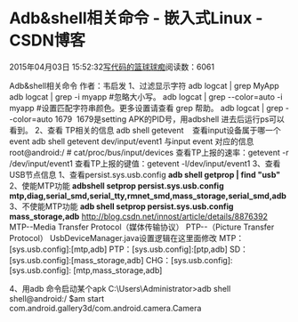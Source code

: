 
# Adb&shell相关命令 - 嵌入式Linux - CSDN博客

2015年04月03日 15:52:32[写代码的篮球球痴](https://me.csdn.net/weiqifa0)阅读数：6061


Adb&shell相关命令
作者：韦启发
1、过滤显示字符
adb logcat | grep MyApp
adb logcat | grep -i myapp \#忽略大小写。
adb logcat | grep --color=auto -i  myapp \#设置匹配字符串颜色。更多设置请查看 grep 帮助。
adb logcat | grep --color=auto 1679  1679是setting APK的PID号，用adbshell 进去后运行ps可以看到。
2、查看 TP相关的信息
adb shell getevent    查看input设备属于哪一个event
adb shell getevent dev/input/event1
与input event 对应的信息root@android:/ \# cat/proc/bus/input/devices
查看TP上报的速率：getevent -r /dev/input/event1
查看TP上报的键值：getevent -l/dev/input/event1
3、查看USB节点信息
1、查看persist.sys.usb.config
**adb shell getprop | find "usb"**
2、使能MTP功能
**adbshell setprop persist.sys.usb.config mtp,diag,serial_smd,serial_tty,rmnet_smd,mass_storage,serial_smd,adb**
3、不使能MTP功能
**adb shell setprop persist.sys.usb.config mass_storage,adb**
http://blog.csdn.net/innost/article/details/8876392
MTP--Media Transfer Protocol（媒体传输协议）
PTP--（Picture Transfer Protocol）
UsbDeviceManager.java设置逻辑在这里面修改
MTP：[sys.usb.config]:[mtp,adb]
PTP：[sys.usb.config]:[ptp,adb]
SD：[sys.usb.config]:[mass_storage,adb]
CHG：[sys.usb.config]:[sys.usb.config]: [mtp,mass_storage,adb]

4、用adb 命令启动某个apk
C:\Users\Administrator>adb shell
shell@android:/ $am start com.android.gallery3d/com.android.camera.Camera

